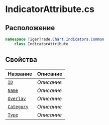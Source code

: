 
# IndicatorAttribute.cs
## Расположение
```csharp
namespace TigerTrade.Chart.Indicators.Common  
    class IndicatorAttribute
```

## Свойства
| Название | Описание |
| --- | --- |
| [`ID`](./Свойства/ID.md) | *Описание* |
| [`Name`](./Свойства/Name.md) | *Описание* |
| [`Overlay`](./Свойства/Overlay.md) | *Описание* |
| [`Category`](./Свойства/Category.md) | *Описание* |
| [`Type`](./Свойства/Type.md) | *Описание* |
